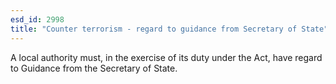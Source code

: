 ```yaml
---
esd_id: 2998
title: "Counter terrorism - regard to guidance from Secretary of State"
---
```


A local authority must, in the exercise of its duty under the Act, have regard to Guidance from the Secretary of State.

